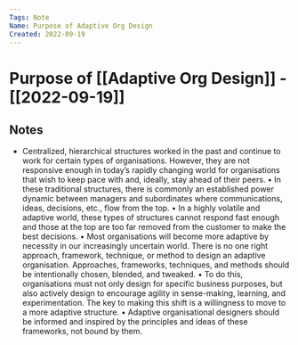 ```yaml
---
Tags: Note
Name: Purpose of Adaptive Org Design
Created: 2022-09-19
---
```

# Purpose of [[Adaptive Org Design]] - [[2022-09-19]]
## Notes
- Centralized, hierarchical structures worked in the past and continue to work for certain types of organisations. 
However, they are not responsive enough in today’s rapidly changing world for organisations that wish to keep 
pace with and, ideally, stay ahead of their peers.
• In these traditional structures, there is commonly an established power dynamic between managers and 
subordinates where communications, ideas, decisions, etc., flow from the top.
• In a highly volatile and adaptive world, these types of structures cannot respond fast enough and those at the top 
are too far removed from the customer to make the best decisions. 
• Most organisations will become more adaptive by necessity in our increasingly uncertain world. There is no one 
right approach, framework, technique, or method to design an adaptive organisation. Approaches, frameworks, 
techniques, and methods should be intentionally chosen, blended, and tweaked.
• To do this, organisations must not only design for specific business purposes, but also actively design to encourage 
agility in sense-making, learning, and experimentation. The key to making this shift is a willingness to move to a 
more adaptive structure.
• Adaptive organisational designers should be informed and inspired by the principles and ideas of these 
frameworks, not bound by them.